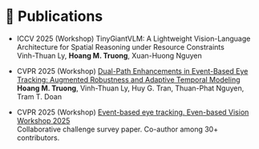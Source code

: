 # 📝 Publications 

- <span class="conference-tag">ICCV 2025 (Workshop)</span> TinyGiantVLM: A Lightweight Vision-Language Architecture for Spatial Reasoning under Resource Constraints  
Vinh-Thuan Ly, **Hoang M. Truong**, Xuan-Huong Nguyen

- <span class="conference-tag">CVPR 2025 (Workshop)</span> [Dual-Path Enhancements in Event-Based Eye Tracking: Augmented Robustness and Adaptive Temporal Modeling](https://openaccess.thecvf.com/content/CVPR2025W/EventVision/html/Truong_Dual-Path_Enhancements_in_Event-Based_Eye_Tracking_Augmented_Robustness_and_Adaptive_CVPRW_2025_paper.html)  
**Hoang M. Truong**, Vinh-Thuan Ly, Huy G. Tran, Thuan-Phat Nguyen, Tram T. Doan

- <span class="conference-tag">CVPR 2025 (Workshop)</span> [Event-based eye tracking. Even-based Vision Workshop 2025](https://openaccess.thecvf.com/content/CVPR2025W/EventVision/html/Chen_Event-based_eye_tracking._Even-based_Vision_Workshop_2025_CVPRW_2025_paper.html)  
Collaborative challenge survey paper. Co-author among 30+ contributors.